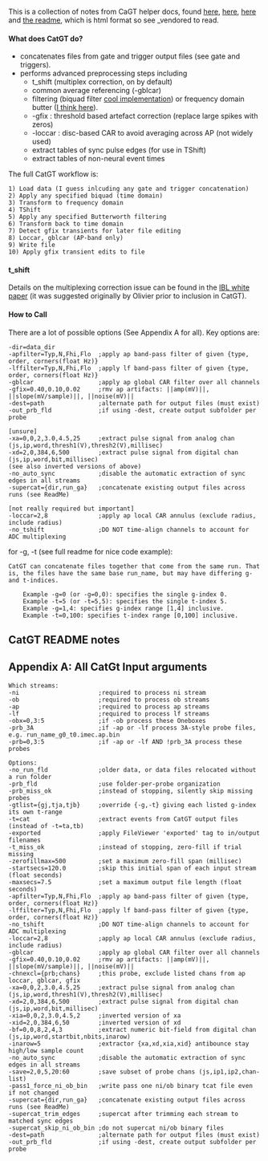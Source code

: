 This is a collection of notes from CaGT helper docs, found [here](https://billkarsh.github.io/SpikeGLX/help/dmx_vs_gbl/dmx_vs_gbl/),
[here](https://github.com/billkarsh/CatGT/tree/main/Build), 
[here](https://billkarsh.github.io/SpikeGLX/help/syncEdges/Sync_edges/)
and [the readme](https://github.com/billkarsh/CatGT/tree/main/CatGT-win), which is html format so see _vendored to read.

#### What does CatGT do?

* concatenates files from gate and trigger output files (see gate and triggers).
* performs advanced preprocessing steps including
  * t_shift (multiplex correction, on by default)
  * common average referencing (-gblcar)
  * filtering (biquad filter [cool implementation](https://github.com/billkarsh/CatGT/blob/main/Build/Biquad.cpp)) or frequency domain butter ([I think here](https://github.com/billkarsh/CatGT/blob/e5ee644deb68666f8ad34496cae3347d9f9e6877/Build/Pass1.cpp)).
  * -gfix : threshold based artefact correction (replace large spikes with zeros)
  * -loccar : disc-based CAR to avoid averaging across AP (not widely used)
  * extract tables of sync pulse edges (for use in TShift)
  * extract tables of non-neural event times

The full CatGT workflow is:

```
1) Load data (I guess inlcuding any gate and trigger concatenation)
2) Apply any specified biquad (time domain)
3) Transform to frequency domain
4) TShift
5) Apply any specified Butterworth filtering
6) Transform back to time domain
7) Detect gfix transients for later file editing
8) Loccar, gblcar (AP-band only)
9) Write file
10) Apply gfix transient edits to file
```

#### t_shift 

Details on the multiplexing correction issue can be found in the [IBL white paper](https://www.internationalbrainlab.com/repro-ephys) (it was suggested originally by Olivier prior to inclusion in CatGT).

#### How to Call

There are a lot of possible options (See Appendix A for all). Key options are:

```
-dir=data_dir
-apfilter=Typ,N,Fhi,Flo  ;apply ap band-pass filter of given {type, order, corners(float Hz)}
-lffilter=Typ,N,Fhi,Flo  ;apply lf band-pass filter of given {type, order, corners(float Hz)}
-gblcar                  ;apply ap global CAR filter over all channels
-gfix=0.40,0.10,0.02     ;rmv ap artifacts: ||amp(mV)||, ||slope(mV/sample)||, ||noise(mV)||
-dest=path               ;alternate path for output files (must exist)
-out_prb_fld             ;if using -dest, create output subfolder per probe

[unsure]
-xa=0,0,2,3.0,4.5,25     ;extract pulse signal from analog chan (js,ip,word,thresh1(V),thresh2(V),millisec)
-xd=2,0,384,6,500        ;extract pulse signal from digital chan (js,ip,word,bit,millisec)
(see also inverted versions of above)
-no_auto_sync            ;disable the automatic extraction of sync edges in all streams
-supercat={dir,run_ga}   ;concatenate existing output files across runs (see ReadMe)

[not really required but important]
-loccar=2,8              ;apply ap local CAR annulus (exclude radius, include radius)
-no_tshift               ;DO NOT time-align channels to account for ADC multiplexing
```

for -g, -t (see full readme for nice code example):

```
CatGT can concatenate files together that come from the same run. That is, the files have the same base run_name, but may have differing g- and t-indices.

    Example -g=0 (or -g=0,0): specifies the single g-index 0.
    Example -t=5 (or -t=5,5): specifies the single t-index 5.
    Example -g=1,4: specifies g-index range [1,4] inclusive.
    Example -t=0,100: specifies t-index range [0,100] inclusive.
```

## CatGT README notes




## Appendix A: All CatGt Input arguments

```
Which streams:
-ni                      ;required to process ni stream
-ob                      ;required to process ob streams
-ap                      ;required to process ap streams
-lf                      ;required to process lf streams
-obx=0,3:5               ;if -ob process these Oneboxes
-prb_3A                  ;if -ap or -lf process 3A-style probe files, e.g. run_name_g0_t0.imec.ap.bin
-prb=0,3:5               ;if -ap or -lf AND !prb_3A process these probes

Options:
-no_run_fld              ;older data, or data files relocated without a run folder
-prb_fld                 ;use folder-per-probe organization
-prb_miss_ok             ;instead of stopping, silently skip missing probes
-gtlist={gj,tja,tjb}     ;override {-g,-t} giving each listed g-index its own t-range
-t=cat                   ;extract events from CatGT output files (instead of -t=ta,tb)
-exported                ;apply FileViewer 'exported' tag to in/output filenames
-t_miss_ok               ;instead of stopping, zero-fill if trial missing
-zerofillmax=500         ;set a maximum zero-fill span (millisec)
-startsecs=120.0         ;skip this initial span of each input stream (float seconds)
-maxsecs=7.5             ;set a maximum output file length (float seconds)
-apfilter=Typ,N,Fhi,Flo  ;apply ap band-pass filter of given {type, order, corners(float Hz)}
-lffilter=Typ,N,Fhi,Flo  ;apply lf band-pass filter of given {type, order, corners(float Hz)}
-no_tshift               ;DO NOT time-align channels to account for ADC multiplexing
-loccar=2,8              ;apply ap local CAR annulus (exclude radius, include radius)
-gblcar                  ;apply ap global CAR filter over all channels
-gfix=0.40,0.10,0.02     ;rmv ap artifacts: ||amp(mV)||, ||slope(mV/sample)||, ||noise(mV)||
-chnexcl={prb;chans}     ;this probe, exclude listed chans from ap loccar, gblcar, gfix
-xa=0,0,2,3.0,4.5,25     ;extract pulse signal from analog chan (js,ip,word,thresh1(V),thresh2(V),millisec)
-xd=2,0,384,6,500        ;extract pulse signal from digital chan (js,ip,word,bit,millisec)
-xia=0,0,2,3.0,4.5,2     ;inverted version of xa
-xid=2,0,384,6,50        ;inverted version of xd
-bf=0,0,8,2,4,3          ;extract numeric bit-field from digital chan (js,ip,word,startbit,nbits,inarow)
-inarow=5                ;extractor {xa,xd,xia,xid} antibounce stay high/low sample count
-no_auto_sync            ;disable the automatic extraction of sync edges in all streams
-save=2,0,5,20:60        ;save subset of probe chans (js,ip1,ip2,chan-list)
-pass1_force_ni_ob_bin   ;write pass one ni/ob binary tcat file even if not changed
-supercat={dir,run_ga}   ;concatenate existing output files across runs (see ReadMe)
-supercat_trim_edges     ;supercat after trimming each stream to matched sync edges
-supercat_skip_ni_ob_bin ;do not supercat ni/ob binary files
-dest=path               ;alternate path for output files (must exist)
-out_prb_fld             ;if using -dest, create output subfolder per probe
```


